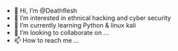 - 👋 Hi, I’m @Deathflesh
- 👀 I’m interested in ethnical hacking and cyber security
- 🌱 I’m currently learning Python & linux kali
- 💞️ I’m looking to collaborate on ...
- 📫 How to reach me ...

<!---
Deathflesh/Deathflesh is a ✨ special ✨ repository because its `README.md` (this file) appears on your GitHub profile.
You can click the Preview link to take a look at your changes.
--->

